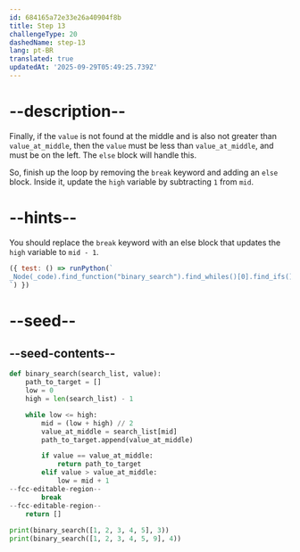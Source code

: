 ```yaml
---
id: 684165a72e33e26a40904f8b
title: Step 13
challengeType: 20
dashedName: step-13
lang: pt-BR
translated: true
updatedAt: '2025-09-29T05:49:25.739Z'
---
```


# --description--

Finally, if the `value` is not found at the middle and is also not greater than `value_at_middle`, then the `value` must be less than `value_at_middle`, and must be on the left. The `else` block will handle this.

So, finish up the loop by removing the `break` keyword and adding an `else` block. Inside it, update the `high` variable by subtracting `1` from `mid`.

# --hints--

You should replace the `break` keyword with an else block that updates the `high` variable to `mid - 1`.

```js
({ test: () => runPython(`
_Node(_code).find_function("binary_search").find_whiles()[0].find_ifs()[0].find_bodies()[2].is_equivalent("high = mid - 1")
`) })
```

# --seed--

## --seed-contents--

```py
def binary_search(search_list, value):
    path_to_target = []
    low = 0
    high = len(search_list) - 1

    while low <= high:
        mid = (low + high) // 2
        value_at_middle = search_list[mid]
        path_to_target.append(value_at_middle)

        if value == value_at_middle:
            return path_to_target
        elif value > value_at_middle:
            low = mid + 1
--fcc-editable-region--
        break
--fcc-editable-region--
    return []
    
print(binary_search([1, 2, 3, 4, 5], 3))
print(binary_search([1, 2, 3, 4, 5, 9], 4))
```

